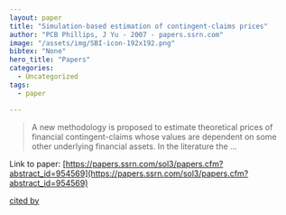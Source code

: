 ```yaml
---
layout: paper
title: "Simulation-based estimation of contingent-claims prices"
author: "PCB Phillips, J Yu - 2007 - papers.ssrn.com"
image: "/assets/img/SBI-icon-192x192.png"
bibtex: "None"
hero_title: "Papers"
categories:
  - Uncategorized
tags:
  - paper

---
```

>A new methodology is proposed to estimate theoretical prices of financial contingent-claims whose values are dependent on some other underlying financial assets. In the literature the …

Link to paper: [https://papers.ssrn.com/sol3/papers.cfm?abstract_id=954569](https://papers.ssrn.com/sol3/papers.cfm?abstract_id=954569)

[cited by](https://scholar.google.com/scholar?cites=18255356568345136774&as_sdt=2005&sciodt=0,5&hl=en&num=20)
